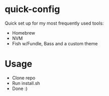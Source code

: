 # quick-config

Quick set up for my most frequently used tools:

* Homebrew
* NVM
* Fish w/Fundle, Bass and a custom theme

# Usage

* Clone repo
* Run install.sh
* Done :)
